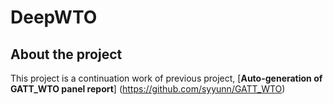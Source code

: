 # DeepWTO

## About the project 
This project is a continuation work of previous project, [__Auto-generation of GATT_WTO panel report__]
(https://github.com/syyunn/GATT_WTO)